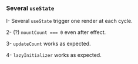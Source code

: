 ### Several `useState`

I- Several `useState` trigger one render at each cycle.

2- (?) `mountCount === 0` even after effect.

3- `updateCount` works as expected.

4- `lazyInitializer` works as expected.
